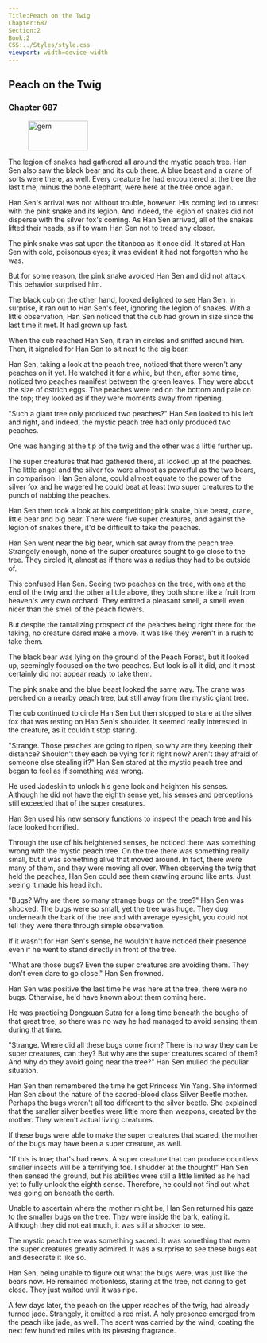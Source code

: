 ```yaml
---
Title:Peach on the Twig 
Chapter:687 
Section:2 
Book:2 
CSS:../Styles/style.css 
viewport: width=device-width
---
```

  
## Peach on the Twig
### Chapter 687
  
<figure>
	<img src="../Images/gem.gif" alt="gem" id="gem" width="120" height="60" />
</figure>
  

  
The legion of snakes had gathered all around the mystic peach tree. Han Sen also saw the black bear and its cub there. A blue beast and a crane of sorts were there, as well. Every creature he had encountered at the tree the last time, minus the bone elephant, were here at the tree once again.

Han Sen's arrival was not without trouble, however. His coming led to unrest with the pink snake and its legion. And indeed, the legion of snakes did not disperse with the silver fox's coming. As Han Sen arrived, all of the snakes lifted their heads, as if to warn Han Sen not to tread any closer.

The pink snake was sat upon the titanboa as it once did. It stared at Han Sen with cold, poisonous eyes; it was evident it had not forgotten who he was.

But for some reason, the pink snake avoided Han Sen and did not attack. This behavior surprised him.

The black cub on the other hand, looked delighted to see Han Sen. In surprise, it ran out to Han Sen's feet, ignoring the legion of snakes. With a little observation, Han Sen noticed that the cub had grown in size since the last time it met. It had grown up fast.

When the cub reached Han Sen, it ran in circles and sniffed around him. Then, it signaled for Han Sen to sit next to the big bear.

Han Sen, taking a look at the peach tree, noticed that there weren't any peaches on it yet. He watched it for a while, but then, after some time, noticed two peaches manifest between the green leaves. They were about the size of ostrich eggs. The peaches were red on the bottom and pale on the top; they looked as if they were moments away from ripening.

"Such a giant tree only produced two peaches?" Han Sen looked to his left and right, and indeed, the mystic peach tree had only produced two peaches.

One was hanging at the tip of the twig and the other was a little further up.

The super creatures that had gathered there, all looked up at the peaches. The little angel and the silver fox were almost as powerful as the two bears, in comparison. Han Sen alone, could almost equate to the power of the silver fox and he wagered he could beat at least two super creatures to the punch of nabbing the peaches.

Han Sen then took a look at his competition; pink snake, blue beast, crane, little bear and big bear. There were five super creatures, and against the legion of snakes there, it'd be difficult to take the peaches.

Han Sen went near the big bear, which sat away from the peach tree. Strangely enough, none of the super creatures sought to go close to the tree. They circled it, almost as if there was a radius they had to be outside of.

This confused Han Sen. Seeing two peaches on the tree, with one at the end of the twig and the other a little above, they both shone like a fruit from heaven's very own orchard. They emitted a pleasant smell, a smell even nicer than the smell of the peach flowers.

But despite the tantalizing prospect of the peaches being right there for the taking, no creature dared make a move. It was like they weren't in a rush to take them.

The black bear was lying on the ground of the Peach Forest, but it looked up, seemingly focused on the two peaches. But look is all it did, and it most certainly did not appear ready to take them.

The pink snake and the blue beast looked the same way. The crane was perched on a nearby peach tree, but still away from the mystic giant tree.

The cub continued to circle Han Sen but then stopped to stare at the silver fox that was resting on Han Sen's shoulder. It seemed really interested in the creature, as it couldn't stop staring.

"Strange. Those peaches are going to ripen, so why are they keeping their distance? Shouldn't they each be vying for it right now? Aren't they afraid of someone else stealing it?" Han Sen stared at the mystic peach tree and began to feel as if something was wrong.

He used Jadeskin to unlock his gene lock and heighten his senses. Although he did not have the eighth sense yet, his senses and perceptions still exceeded that of the super creatures.

Han Sen used his new sensory functions to inspect the peach tree and his face looked horrified.

Through the use of his heightened senses, he noticed there was something wrong with the mystic peach tree. On the tree there was something really small, but it was something alive that moved around. In fact, there were many of them, and they were moving all over. When observing the twig that held the peaches, Han Sen could see them crawling around like ants. Just seeing it made his head itch.

"Bugs? Why are there so many strange bugs on the tree?" Han Sen was shocked. The bugs were so small, yet the tree was huge. They dug underneath the bark of the tree and with average eyesight, you could not tell they were there through simple observation.

If it wasn't for Han Sen's sense, he wouldn't have noticed their presence even if he went to stand directly in front of the tree.

"What are those bugs? Even the super creatures are avoiding them. They don't even dare to go close." Han Sen frowned.

Han Sen was positive the last time he was here at the tree, there were no bugs. Otherwise, he'd have known about them coming here.

He was practicing Dongxuan Sutra for a long time beneath the boughs of that great tree, so there was no way he had managed to avoid sensing them during that time.

"Strange. Where did all these bugs come from? There is no way they can be super creatures, can they? But why are the super creatures scared of them? And why do they avoid going near the tree?" Han Sen mulled the peculiar situation.

Han Sen then remembered the time he got Princess Yin Yang. She informed Han Sen about the nature of the sacred-blood class Silver Beetle mother. Perhaps the bugs weren't all too different to the silver beetle. She explained that the smaller silver beetles were little more than weapons, created by the mother. They weren't actual living creatures.

If these bugs were able to make the super creatures that scared, the mother of the bugs may have been a super creature, as well.

"If this is true; that's bad news. A super creature that can produce countless smaller insects will be a terrifying foe. I shudder at the thought!" Han Sen then sensed the ground, but his abilities were still a little limited as he had yet to fully unlock the eighth sense. Therefore, he could not find out what was going on beneath the earth.

Unable to ascertain where the mother might be, Han Sen returned his gaze to the smaller bugs on the tree. They were inside the bark, eating it. Although they did not eat much, it was still a shocker to see.

The mystic peach tree was something sacred. It was something that even the super creatures greatly admired. It was a surprise to see these bugs eat and desecrate it like so.

Han Sen, being unable to figure out what the bugs were, was just like the bears now. He remained motionless, staring at the tree, not daring to get close. They just waited until it was ripe.

A few days later, the peach on the upper reaches of the twig, had already turned jade. Strangely, it emitted a red mist. A holy presence emerged from the peach like jade, as well. The scent was carried by the wind, coating the next few hundred miles with its pleasing fragrance.